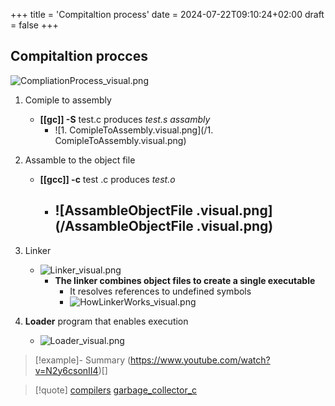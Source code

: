 +++
title = 'Compitaltion process'
date = 2024-07-22T09:10:24+02:00
draft = false
+++

## Compitaltion procces

![CompliationProcess_visual.png](/CompliationProcess_visual.png)
1. Comiple  to assembly 
	- **[[gc]]  -S** test.c produces *test.s assambly* 
		- ![1. ComipleToAssembly.visual.png](/1. ComipleToAssembly.visual.png) 
2. Assamble to the object file 
	- **[[gcc]] -c**  test .c produces *test.o*
		- ![AssambleObjectFile .visual.png](/AssambleObjectFile .visual.png)
			- 

3. Linker 
	- ![Linker_visual.png](/Linker_visual.png)
	  - **The linker combines object files to create a single executable** 
		  - It resolves references to undefined symbols 
		  - ![HowLinkerWorks_visual.png](/HowLinkerWorks_visual.png)
4. **Loader** program that enables execution 
	- ![Loader_visual.png](/Loader_visual.png)

>[!example]- Summary
> (https://www.youtube.com/watch?v=N2y6csonII4)[]

>[!quote] [compilers](/obisdian_ntoes/compilers.md) [garbage_collector_c](/obisdian_ntoes/notes_obsidian/Linux/Kernel/garbage_collector_c.md)